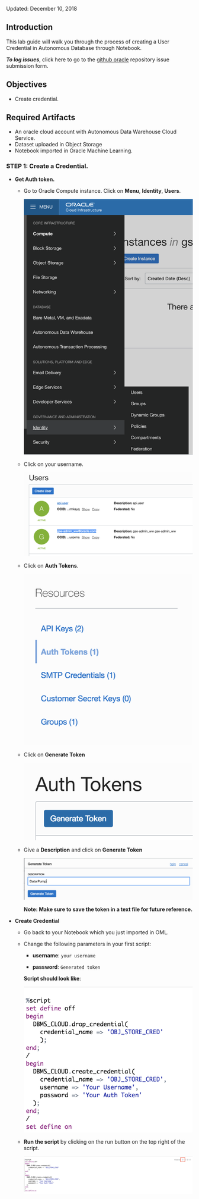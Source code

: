 Updated: December 10, 2018

## Introduction

This lab guide will walk you through the process of creating a User Credential in Autonomous Database through Notebook.

**_To log issues_**, click here to go to the [github oracle](https://github.com/oracle/learning-library/issues/new) repository issue submission form.

## Objectives

- Create credential.

## Required Artifacts

- An oracle cloud account with Autonomous Data Warehouse Cloud Service.
- Dataset uploaded in Object Storage
- Notebook imported in Oracle Machine Learning.

### **STEP 1**: Create a **Credential**.

- **Get Auth token.**

    - Go to Oracle Compute instance. Click on **Menu**, **Identity**, **Users**.
    
      ![](images/SpringbootWebApp/compute34.png)
        
    - Click on your username.
    
      ![](images/SpringbootWebApp/compute35.png)
    
    - Click on **Auth Tokens**. 
    
      ![](images/SpringbootWebApp/compute36.png)  
     
    - Click on **Generate Token**  
     
      ![](images/SpringbootWebApp/compute37.png)
        
    - Give a **Description** and click on **Generate Token**
    
      ![](images/SpringbootWebApp/compute38.png)
    
      **Note:  Make sure to save the token in a text file for future reference.** 
 
- **Create Credential** 
      
    - Go back to your Notebook which you just imported in OML.
    
    - Change the following parameters in your first script:
      
      - **username**: `your username`
    
      - **password**: `Generated token`
      
      **Script should look like**: 
      
       ![](images/SpringbootWebApp/script.png)
            
    - **Run the script** by clicking on the run button on the top right of the script.

      ![](images/SpringbootWebApp/run.png)
